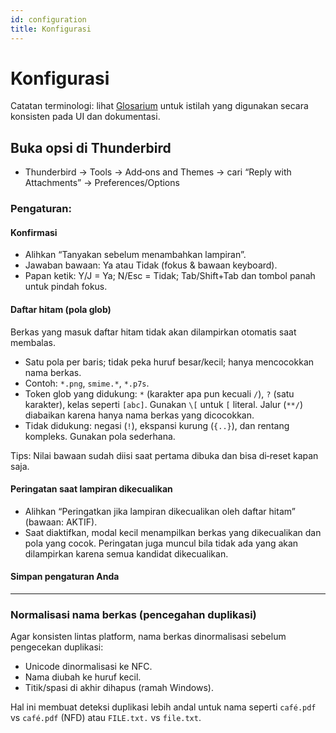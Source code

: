 ```yaml
---
id: configuration
title: Konfigurasi
---
```


# Konfigurasi

Catatan terminologi: lihat [Glosarium](glossary) untuk istilah yang digunakan secara konsisten pada UI dan dokumentasi.

## Buka opsi di Thunderbird

- Thunderbird → Tools → Add‑ons and Themes → cari “Reply with Attachments” → Preferences/Options

### Pengaturan:

#### Konfirmasi

- Alihkan “Tanyakan sebelum menambahkan lampiran”.
- Jawaban bawaan: Ya atau Tidak (fokus & bawaan keyboard).
- Papan ketik: Y/J = Ya; N/Esc = Tidak; Tab/Shift+Tab dan tombol panah untuk pindah fokus.

#### Daftar hitam (pola glob)

Berkas yang masuk daftar hitam tidak akan dilampirkan otomatis saat membalas.

- Satu pola per baris; tidak peka huruf besar/kecil; hanya mencocokkan nama berkas.
- Contoh: `*.png`, `smime.*`, `*.p7s`.
- Token glob yang didukung: `*` (karakter apa pun kecuali `/`), `?` (satu karakter), kelas seperti `[abc]`. Gunakan `\[` untuk `[` literal. Jalur (`**/`) diabaikan karena hanya nama berkas yang dicocokkan.
- Tidak didukung: negasi (`!`), ekspansi kurung (`{..}`), dan rentang kompleks. Gunakan pola sederhana.

Tips: Nilai bawaan sudah diisi saat pertama dibuka dan bisa di‑reset kapan saja.

#### Peringatan saat lampiran dikecualikan

- Alihkan “Peringatkan jika lampiran dikecualikan oleh daftar hitam” (bawaan: AKTIF).
- Saat diaktifkan, modal kecil menampilkan berkas yang dikecualikan dan pola yang cocok. Peringatan juga muncul bila tidak ada yang akan dilampirkan karena semua kandidat dikecualikan.

#### Simpan pengaturan Anda

---

### Normalisasi nama berkas (pencegahan duplikasi)

Agar konsisten lintas platform, nama berkas dinormalisasi sebelum pengecekan duplikasi:

- Unicode dinormalisasi ke NFC.
- Nama diubah ke huruf kecil.
- Titik/spasi di akhir dihapus (ramah Windows).

Hal ini membuat deteksi duplikasi lebih andal untuk nama seperti `café.pdf` vs `café.pdf` (NFD) atau `FILE.txt.` vs `file.txt`.
